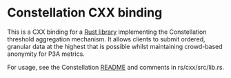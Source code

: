 # Constellation CXX binding

This is a CXX binding for a [Rust library](https://github.com/hnsvn/constellation) implementing the Constellation threshold aggregation mechanism.
It allows clients to submit ordered, granular data at the highest that is possible whilst maintaining crowd-based anonymity for P3A metrics.

For usage, see the Constellation [README](https://github.com/hnsvn/constellation) and comments in rs/cxx/src/lib.rs.
